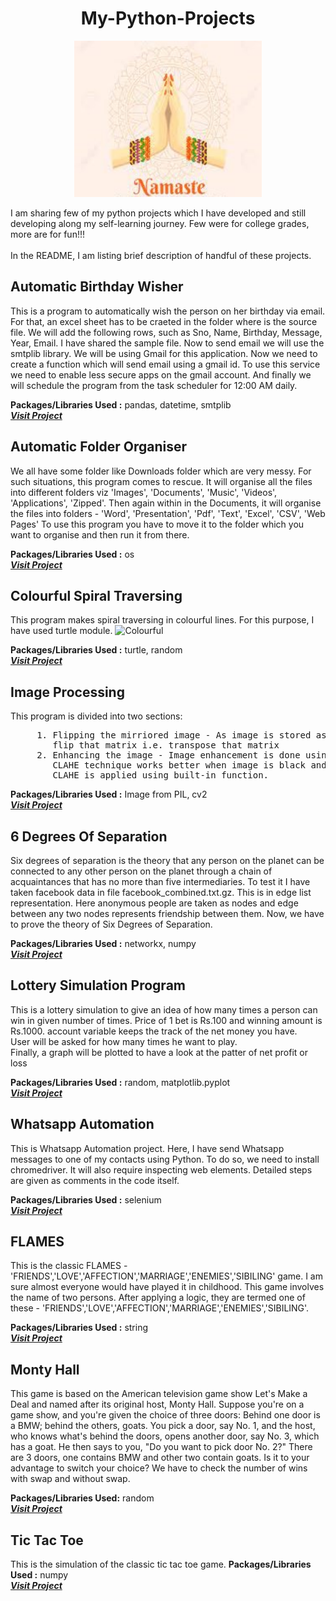 # <h1 align=center>My-Python-Projects</h1>


<p align="center">
  <img width='300' height='250' src='/Assets/Namaste.jpg'> 
</p>

I am sharing few of my python projects which I have developed and still developing along my self-learning journey.
Few were for college grades, more are for fun!!!
<br>
<br>
In the README, I am listing brief description of handful of these projects.
 
## **Automatic Birthday Wisher**
This is a program to automatically wish the person on her birthday via email. For that, an excel sheet has to be craeted in the folder where is the source file. We will add the following rows, such as Sno, Name, Birthday, Message, Year, Email. I have shared the sample file. Now to send email we will use the smtplib library. We will be using Gmail for this application. Now we need to create a function which will send email using a gmail id. To use this service we need to enable less secure apps on the gmail account. And finally we will schedule the program from the task scheduler for 12:00 AM daily.

 **Packages/Libraries Used :** pandas, datetime, smtplib <br>
 <a href='/Projects/Automatic Birthday Wisher'> <strong> <em> Visit Project </strong> </em> </a>

## **Automatic Folder Organiser**
We all have some folder like Downloads folder which are very messy. For such situations, this program comes to rescue. It will organise all the files into different folders viz 'Images', 'Documents', 'Music', 'Videos', 'Applications', 'Zipped'.
Then again within in the Documents, it will organise the files into folders - 'Word', 'Presentation', 'Pdf', 'Text', 'Excel', 'CSV', 'Web Pages'
To use this program you have to move it to the folder which you want to organise and then run it from there.

**Packages/Libraries Used :** os <br>
 <a href='/Projects/Automatic Folder Organiser.py'> <strong> <em> Visit Project </strong> </em> </a>
 
## **Colourful Spiral Traversing**
This program makes spiral traversing in colourful lines. For this purpose, I have used turtle module.
   ![Colourful](https://user-images.githubusercontent.com/92518496/227700398-63fb24eb-dee4-4c1b-830a-766781d4886a.gif)
   
**Packages/Libraries Used :** turtle, random <br>
 <a href='/Projects/Colourful Spiral Traversing.py'> <strong> <em> Visit Project </strong> </em> </a>

## **Image Processing**
This program is divided into two sections:
 <pre>     1. Flipping the mirriored image - As image is stored as a matrix in computer. Now, to flip the image, we have to 
        flip that matrix i.e. transpose that matrix
     2. Enhancing the image - Image enhancement is done using Contrast limited Adaptive Histogram Equalization (CLAHE). 
        CLAHE technique works better when image is black and white. So first it is converted in Gray Scale Image, then 
        CLAHE is applied using built-in function.           </pre>
        
 **Packages/Libraries Used :** Image from PIL, cv2 <br>
 <a href='/Projects/Image Processing'> <strong> <em> Visit Project </strong> </em> </a>      
  
## **6 Degrees Of Separation**
Six degrees of separation is the theory that any person on the planet can be connected to any other person on the planet through a chain of acquaintances that has no more than five intermediaries. To test it I have taken facebook data in file facebook_combined.txt.gz. 
This is in edge list representation. Here anonymous people 
are taken as nodes and edge between any two nodes 
represents friendship between them. Now, we have to prove
the theory of Six Degrees of Separation. 

 **Packages/Libraries Used :** networkx, numpy <br>
 <a href='/Projects/6 Degrees Of Separation'> <strong> <em> Visit Project </strong> </em> </a>
 
## **Lottery Simulation Program**
This is a lottery simulation to give an idea of how many times a person can win in given number of times. Price of 1 bet is Rs.100 and winning amount is Rs.1000.
account variable keeps the track of the net money you have.    
User will be asked for how many times he want to play.    
Finally, a graph will be plotted to have a look at the patter of net profit or loss 

**Packages/Libraries Used :** random, matplotlib.pyplot <br>
 <a href='/Projects/Lottery Simulation Program.py'> <strong> <em> Visit Project </strong> </em> </a>

## **Whatsapp Automation**
This is Whatsapp Automation project. Here, I have send Whatsapp messages to one of my contacts using Python. To do so, we need to install chromedriver. It will also
require inspecting web elements. Detailed steps are given as comments in the code itself.

**Packages/Libraries Used :** selenium <br>
<a href='/Projects/Whatsapp Automation Using Python.py'> <strong> <em> Visit Project </strong> </em> </a>

## **FLAMES**
This is the classic FLAMES - 'FRIENDS','LOVE','AFFECTION','MARRIAGE','ENEMIES','SIBILING' game. I am sure almost everyone would have played it in childhood.
This game involves the name of two persons. After applying a logic, they are termed one of these - 'FRIENDS','LOVE','AFFECTION','MARRIAGE','ENEMIES','SIBILING'.

**Packages/Libraries Used :** string <br>
<a href='/Projects/Games/FLAMES.py'> <strong> <em> Visit Project </strong> </em> </a>

## **Monty Hall**
This game is based on the American television game show Let's Make a Deal and named after its original host, Monty Hall. Suppose you're on a game show, and you're given the choice of three doors: Behind one door is a BMW; behind the others, goats. You pick a door, say No. 1, 
and the host, who knows what's behind the doors, opens another door, say No. 3, which has a goat. He then says to you, "Do you want to pick door No. 2?"
There are 3 doors, one contains BMW and other two contain goats. Is it to your advantage to switch your choice?
We have to check the number of wins with swap and without swap.

**Packages/Libraries Used:** random <br>
<a href='/Projects/Games/Monty Hall.py'> <strong> <em> Visit Project </strong> </em> </a>

## **Tic Tac Toe**
This is the simulation of the classic tic tac toe game.
**Packages/Libraries Used :** numpy <br>
<a href='/Projects/Games/Tic Tac Toe.py'> <strong> <em> Visit Project </strong> </em> </a>

 
